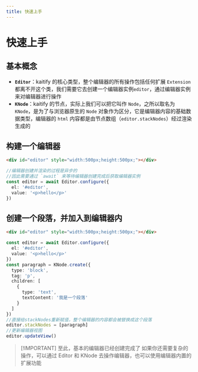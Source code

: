 ```yaml
---
title: 快速上手
---
```


# 快速上手

## 基本概念

- <b>`Editor`</b>：kaitify 的核心类型，整个编辑器的所有操作包括任何扩展 `Extension` 都离不开这个类，我们需要它去创建一个编辑器实例`editor`，通过编辑器实例来对编辑器进行操作
- <b>`KNode`</b>：kaitify 的节点，实际上我们可以把它叫作 `Node`，之所以取名为 `KNode`，是为了与浏览器原生的 `Node` 对象作为区分，它是编辑器内容的基础数据类型，编辑器的 `html` 内容都是由节点数组（`editor.stackNodes`）经过渲染生成的

## 构建一个编辑器

```html
<div id="editor" style="width:500px;height:500px;"></div>
```

```ts
//编辑器创建并渲染的过程是异步的
//因此需要通过 `await` 来等待编辑器创建完成后获取编辑器实例
const editor = await Editor.configure({
  el: '#editor',
  value: '<p>hello</p>'
})
```

## 创建一个段落，并加入到编辑器内

```html
<div id="editor" style="width:500px;height:500px;"></div>
```

```ts
const editor = await Editor.configure({
  el: '#editor',
  value: '<p>hello</p>'
})
const paragraph = KNode.create({
  type: 'block',
  tag: 'p',
  children: [
    {
      type: 'text',
      textContent: '我是一个段落'
    }
  ]
})
//直接给stackNodes重新赋值，整个编辑器的内容都会被替换成这个段落
editor.stackNodes = [paragraph]
//更新编辑器视图
editor.updateView()
```

> [!IMPORTANT] 至此，基本的编辑器已经创建完成了
> 如果你还需要复杂的操作，可以通过 Editor 和 KNode 去操作编辑器，也可以使用编辑器内置的扩展功能
